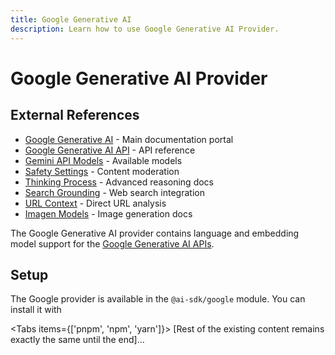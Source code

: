 ```yaml
---
title: Google Generative AI
description: Learn how to use Google Generative AI Provider.
---
```


# Google Generative AI Provider

## External References
- [Google Generative AI](https://ai.google.dev) - Main documentation portal
- [Google Generative AI API](https://ai.google.dev/api/rest) - API reference
- [Gemini API Models](https://ai.google.dev/gemini-api/docs/models) - Available models
- [Safety Settings](https://ai.google.dev/gemini-api/docs/safety-settings) - Content moderation
- [Thinking Process](https://ai.google.dev/gemini-api/docs/thinking) - Advanced reasoning docs
- [Search Grounding](https://ai.google.dev/gemini-api/docs/google-search) - Web search integration
- [URL Context](https://ai.google.dev/gemini-api/docs/url-context) - Direct URL analysis
- [Imagen Models](https://ai.google.dev/gemini-api/imagen) - Image generation docs

The Google Generative AI provider contains language and embedding model support for
the [Google Generative AI APIs](#external-references).

## Setup

The Google provider is available in the `@ai-sdk/google` module. You can install it with

<Tabs items={['pnpm', 'npm', 'yarn']}>
  <Tab></Tab>[Rest of the existing content remains exactly the same until the end]...
